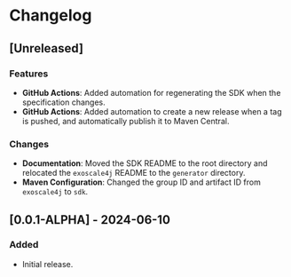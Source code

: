 # Changelog

## [Unreleased]

### Features

- **GitHub Actions**: Added automation for regenerating the SDK when the specification changes.
- **GitHub Actions**: Added automation to create a new release when a tag is pushed, and automatically publish it to Maven Central. 

### Changes

- **Documentation**: Moved the SDK README to the root directory and relocated the `exoscale4j` README to the `generator` directory. 
- **Maven Configuration**: Changed the group ID and artifact ID from `exoscale4j` to `sdk`.

## [0.0.1-ALPHA] - 2024-06-10

### Added
- Initial release.
